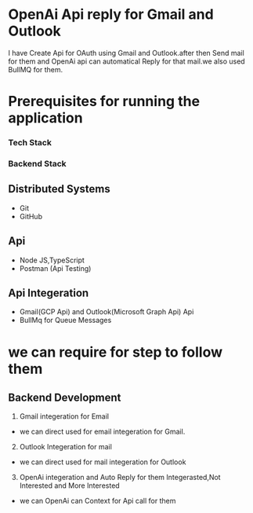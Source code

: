 # OpenAi Api reply for Gmail and Outlook
I have Create Api for OAuth using Gmail and Outlook.after then Send mail for them and OpenAi api can automatical Reply for that mail.we also used BullMQ for them.

# Prerequisites for running the application

### Tech Stack

### Backend Stack

## Distributed Systems
- Git
- GitHub

## Api 
- Node JS,TypeScript 
- Postman (Api Testing)

## Api Integeration
- Gmail(GCP Api) and Outlook(Microsoft Graph Api) Api
- BullMq for Queue Messages

# we can require for step to follow them

## Backend Development

1) Gmail integeration for Email
- we can direct used for email integeration for Gmail.
2) Outlook Integeration for mail
- we can direct used for mail integeration for Outlook
3) OpenAi integeration and Auto Reply for them Integerasted,Not Interested and More Interested
- we can OpenAi can Context for Api call for them
  


